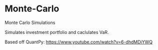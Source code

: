 # Monte-Carlo
Monte Carlo Simulations

Simulates investment portfolio and caclulates VaR.

Based off QuantPy: https://www.youtube.com/watch?v=6-dhdMDiYWQ
